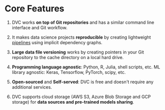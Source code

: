 # Core Features

1. DVC works **on top of Git repositories** and has a similar command line
   interface and Git workflow.

2. It makes data science projects **reproducible** by creating lightweight
   [pipelines](/doc/commands-reference/pipeline) using implicit dependency
   graphs.

3. **Large data file versioning** works by creating pointers in your Git
   repository to the <abbr>cache directory</abbr> on a local hard drive.

4. **Programming language agnostic**: Python, R, Julia, shell scripts, etc. ML
   library agnostic: Keras, Tensorflow, PyTorch, scipy, etc.

5. **Open-sourced** and **Self-served**: DVC is free and doesn't require any
   additional services.

6. DVC supports cloud storage (AWS S3, Azure Blob Storage and GCP storage) for
   **data sources and pre-trained models sharing**.
